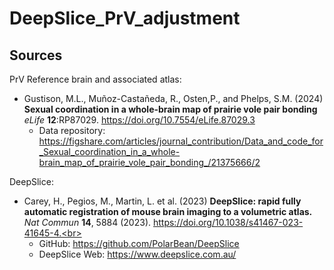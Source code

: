 # DeepSlice_PrV_adjustment

## Sources
PrV Reference brain and associated atlas:<br>
* Gustison, M.L., Muñoz-Castañeda, R., Osten,P., and Phelps, S.M. (2024) **Sexual coordination in a whole-brain map of prairie vole pair bonding** *eLife* **12**:RP87029.
https://doi.org/10.7554/eLife.87029.3<br>
  * Data repository: https://figshare.com/articles/journal_contribution/Data_and_code_for_Sexual_coordination_in_a_whole-brain_map_of_prairie_vole_pair_bonding_/21375666/2<br>

DeepSlice:<br>
* Carey, H., Pegios, M., Martin, L. et al. (2023) **DeepSlice: rapid fully automatic registration of mouse brain imaging to a volumetric atlas.** *Nat Commun* **14**, 5884 (2023). https://doi.org/10.1038/s41467-023-41645-4.<br>
  * GitHub: https://github.com/PolarBean/DeepSlice<br>
  * DeepSlice Web: https://www.deepslice.com.au/<br>
